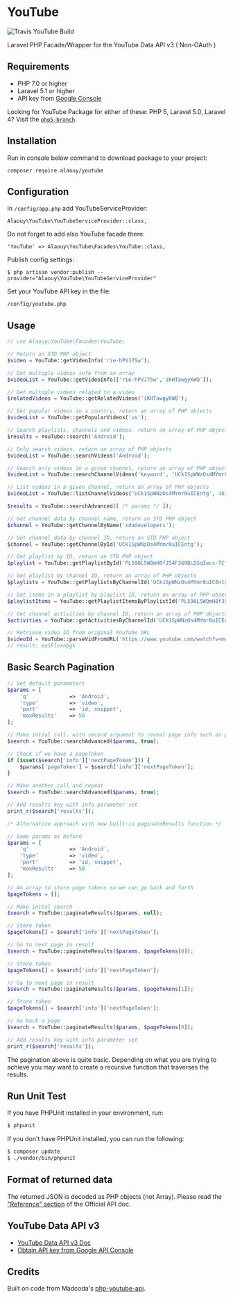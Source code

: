 YouTube
=========

![Travis YouTube Build](https://api.travis-ci.org/alaouy/Youtube.svg?branch=master)

Laravel PHP Facade/Wrapper for the YouTube Data API v3 ( Non-OAuth )

## Requirements

- PHP 7.0 or higher
- Laravel 5.1 or higher
- API key from [Google Console](https://console.developers.google.com)

Looking for YouTube Package for either of these: PHP 5, Laravel 5.0, Laravel 4? Visit the [`php5-branch`](https://github.com/alaouy/Youtube/tree/php5)

## Installation

Run in console below command to download package to your project:
```
composer require alaouy/youtube
```

## Configuration

In `/config/app.php` add YouTubeServiceProvider:
```
Alaouy\YouTube\YouTubeServiceProvider::class,
```

Do not forget to add also YouTube facade there:
```
'YouTube' => Alaouy\YouTube\Facades\YouTube::class,
```

Publish config settings:
```
$ php artisan vendor:publish --provider="Alaouy\YouTube\YouTubeServiceProvider"
```

Set your YouTube API key in the file:

```
/config/youtube.php
```


## Usage

```php
// use Alaouy\YouTube\Facades\YouTube;

// Return an STD PHP object
$video = YouTube::getVideoInfo('rie-hPVJ7Sw');

// Get multiple videos info from an array
$videoList = YouTube::getVideoInfo(['rie-hPVJ7Sw','iKHTawgyKWQ']);

// Get multiple videos related to a video
$relatedVideos = YouTube::getRelatedVideos('iKHTawgyKWQ');

// Get popular videos in a country, return an array of PHP objects
$videoList = YouTube::getPopularVideos('us');

// Search playlists, channels and videos. return an array of PHP objects
$results = YouTube::search('Android');

// Only search videos, return an array of PHP objects
$videoList = YouTube::searchVideos('Android');

// Search only videos in a given channel, return an array of PHP objects
$videoList = YouTube::searchChannelVideos('keyword', 'UCk1SpWNzOs4MYmr0uICEntg', 40);

// List videos in a given channel, return an array of PHP objects
$videoList = YouTube::listChannelVideos('UCk1SpWNzOs4MYmr0uICEntg', 40);

$results = YouTube::searchAdvanced([ /* params */ ]);

// Get channel data by channel name, return an STD PHP object
$channel = YouTube::getChannelByName('xdadevelopers');

// Get channel data by channel ID, return an STD PHP object
$channel = YouTube::getChannelById('UCk1SpWNzOs4MYmr0uICEntg');

// Get playlist by ID, return an STD PHP object
$playlist = YouTube::getPlaylistById('PL590L5WQmH8fJ54F369BLDSqIwcs-TCfs');

// Get playlist by channel ID, return an array of PHP objects
$playlists = YouTube::getPlaylistsByChannelId('UCk1SpWNzOs4MYmr0uICEntg');

// Get items in a playlist by playlist ID, return an array of PHP objects
$playlistItems = YouTube::getPlaylistItemsByPlaylistId('PL590L5WQmH8fJ54F369BLDSqIwcs-TCfs');

// Get channel activities by channel ID, return an array of PHP objects
$activities = YouTube::getActivitiesByChannelId('UCk1SpWNzOs4MYmr0uICEntg');

// Retrieve video ID from original YouTube URL
$videoId = YouTube::parseVidFromURL('https://www.youtube.com/watch?v=moSFlvxnbgk');
// result: moSFlvxnbgk
```

## Basic Search Pagination

```php
// Set default parameters
$params = [
    'q'             => 'Android',
    'type'          => 'video',
    'part'          => 'id, snippet',
    'maxResults'    => 50
];

// Make intial call. with second argument to reveal page info such as page tokens
$search = YouTube::searchAdvanced($params, true);

// Check if we have a pageToken
if (isset($search['info']['nextPageToken'])) {
    $params['pageToken'] = $search['info']['nextPageToken'];
}

// Make another call and repeat
$search = YouTube::searchAdvanced($params, true);

// Add results key with info parameter set
print_r($search['results']);

/* Alternative approach with new built-in paginateResults function */

// Same params as before
$params = [
    'q'             => 'Android',
    'type'          => 'video',
    'part'          => 'id, snippet',
    'maxResults'    => 50
];

// An array to store page tokens so we can go back and forth
$pageTokens = [];

// Make inital search
$search = YouTube::paginateResults($params, null);

// Store token
$pageTokens[] = $search['info']['nextPageToken'];

// Go to next page in result
$search = YouTube::paginateResults($params, $pageTokens[0]);

// Store token
$pageTokens[] = $search['info']['nextPageToken'];

// Go to next page in result
$search = YouTube::paginateResults($params, $pageTokens[1]);

// Store token
$pageTokens[] = $search['info']['nextPageToken'];

// Go back a page
$search = YouTube::paginateResults($params, $pageTokens[0]);

// Add results key with info parameter set
print_r($search['results']);
```

The pagination above is quite basic. Depending on what you are trying to achieve you may want to create a recursive function that traverses the results.

## Run Unit Test
If you have PHPUnit installed in your environment, run:

```bash
$ phpunit
```

If you don't have PHPUnit installed, you can run the following:

```bash
$ composer update
$ ./vendor/bin/phpunit
```

## Format of returned data
The returned JSON is decoded as PHP objects (not Array).
Please read the ["Reference" section](https://developers.google.com/youtube/v3/docs/) of the Official API doc.


## YouTube Data API v3
- [YouTube Data API v3 Doc](https://developers.google.com/youtube/v3/)
- [Obtain API key from Google API Console](https://console.developers.google.com)


## Credits
Built on code from Madcoda's [php-youtube-api](https://github.com/madcoda/php-youtube-api).
